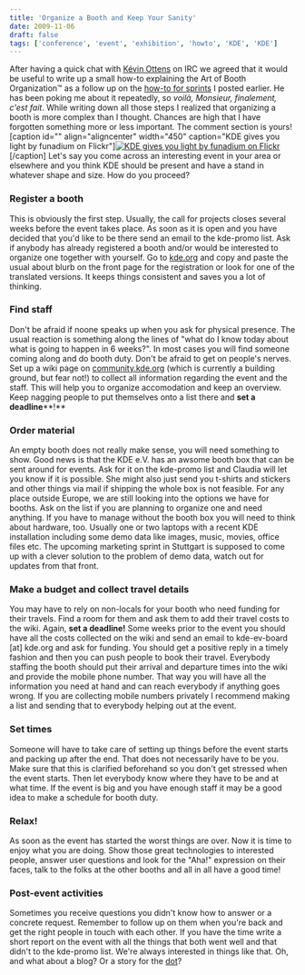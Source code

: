 ```yaml
---
title: 'Organize a Booth and Keep Your Sanity'
date: 2009-11-06
draft: false
tags: ['conference', 'event', 'exhibition', 'howto', 'KDE', 'KDE']
---
```


After having a quick chat with [Kévin Ottens](http://ervin.ipsquad.net/) on IRC we agreed that it would be useful to write up a small how-to explaining the Art of Booth Organization™ as a follow up on the [how-to for sprints](/kde/organize-a-sprint-and-keep-your-sanity/) I posted earlier. He has been poking me about it repeatedly, so _voilà, Monsieur, finalement, c'est fait_. While writing down all those steps I realized that organizing a booth is more complex than I thought. Chances are high that I have forgotten something more or less important. The comment section is yours! \[caption id="" align="aligncenter" width="450" caption="KDE gives you light by funadium on Flickr"\][![KDE gives you light by funadium on Flickr](http://farm4.static.flickr.com/3038/2394912011_e53682de91.jpg "KDE gives you light by funadium on Flickr")](http://www.flickr.com/photos/funadium/2394912011/)\[/caption\] Let's say you come across an interesting event in your area or elsewhere and you think KDE should be present and have a stand in whatever shape and size. How do you proceed?

### Register a booth

This is obviously the first step. Usually, the call for projects closes several weeks before the event takes place. As soon as it is open and you have decided that you'd like to be there send an email to the kde-promo list. Ask if anybody has already registered a booth and/or would be interested to organize one together with yourself. Go to [kde.org](http://kde.org) and copy and paste the usual about blurb on the front page for the registration or look for one of the translated versions. It keeps things consistent and saves you a lot of thinking.

### Find staff

Don't be afraid if noone speaks up when you ask for physical presence. The usual reaction is something along the lines of "what do I know today about what is going to happen in 6 weeks?". In most cases you will find someone coming along and do booth duty. Don't be afraid to get on people's nerves. Set up a wiki page on [community.kde.org](http://community.kde.org/) (which is currently a building ground, but fear not!) to collect all information regarding the event and the staff. This will help you to organize accomodation and keep an overview. Keep nagging people to put themselves onto a list there and **set a deadline****!**

### Order material

An empty booth does not really make sense, you will need something to show. Good news is that the KDE e.V. has an awsome booth box that can be sent around for events. Ask for it on the kde-promo list and Claudia will let you know if it is possible. She might also just send you t-shirts and stickers and other things via mail if shipping the whole box is not feasible. For any place outside Europe, we are still looking into the options we have for booths. Ask on the list if you are planning to organize one and need anything. If you have to manage without the booth box you will need to think about hardware, too. Usually one or two laptops with a recent KDE installation including some demo data like images, music, movies, office files etc. The upcoming marketing sprint in Stuttgart is supposed to come up with a clever solution to the problem of demo data, watch out for updates from that front.

### Make a budget and collect travel details

You may have to rely on non-locals for your booth who need funding for their travels. Find a room for them and ask them to add their travel costs to the wiki. Again, **set a deadline!** Some weeks prior to the event you should have all the costs collected on the wiki and send an email to kde-ev-board \[at\] kde.org and ask for funding. You should get a positive reply in a timely fashion and then you can push people to book their travel. Everybody staffing the booth should put their arrival and departure times into the wiki and provide the mobile phone number. That way you will have all the information you need at hand and can reach everybody if anything goes wrong. If you are collecting mobile numbers privately I recommend making a list and sending that to everybody helping out at the event.

### Set times

Someone will have to take care of setting up things before the event starts and packing up after the end. That does not necessarily have to be you. Make sure that this is clarified beforehand so you don't get stressed when the event starts. Then let everybody know where they have to be and at what time. If the event is big and you have enough staff it may be a good idea to make a schedule for booth duty.

### Relax!

As soon as the event has started the worst things are over. Now it is time to enjoy what you are doing. Show those great technologies to interested people, answer user questions and look for the "Aha!" expression on their faces, talk to the folks at the other booths and all in all have a good time!

### Post-event activities

Sometimes you receive questions you didn't know how to answer or a concrete request. Remember to follow up on them when you're back and get the right people in touch with each other. If you have the time write a short report on the event with all the things that both went well and that didn't to the kde-promo list. We're always interested in things like that. Oh, and what about a blog? Or a story for the [dot](http://dot.kde.org)?